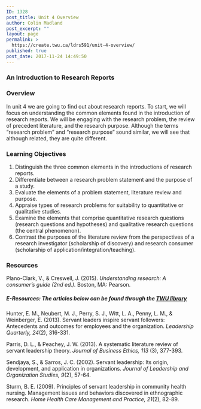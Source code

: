 ```yaml
---
ID: 1328
post_title: Unit 4 Overview
author: Colin Madland
post_excerpt: ""
layout: page
permalink: >
  https://create.twu.ca/ldrs591/unit-4-overview/
published: true
post_date: 2017-11-24 14:49:50
---
```

<h3>An Introduction to Research Reports</h3>

<h3>Overview</h3>

In unit 4 we are going to find out about research reports. To start, we will focus on understanding the common elements found in the introduction of research reports. We will be engaging with the research problem, the review of precedent literature, and the research purpose. Although the terms “research problem” and “research purpose” sound similar, we will see that although related, they are quite different.

<h3>Learning Objectives</h3>

<ol>
<li>Distinguish the three common elements in the introductions of research reports.</li>
<li>Differentiate between a research problem statement and the purpose of a study.</li>
<li>Evaluate the elements of a problem statement, literature review and purpose.</li>
<li>Appraise types of research problems for suitability to quantitative or qualitative studies.</li>
<li>Examine the elements that comprise quantitative research questions (research questions and hypotheses) and qualitative research questions (the central phenomenon).</li>
<li>Contrast the purposes of the literature review from the perspectives of a research investigator (scholarship of discovery) and research consumer (scholarship of application/integration/teaching).</li>
</ol>

<h3>Resources</h3>

Plano-Clark, V., &amp; Creswell, J. (2015). <em>Understanding research: A consumer’s guide (2nd ed.).</em> Boston, MA: Pearson.

<h5>E-Resources: The articles below can be found through the <a href="https://www.twu.ca/library">TWU library</a></h5>

Hunter, E. M., Neubert, M. J., Perry, S. J., Witt, L. A., Penny, L. M., &amp; Weinberger, E. (2013). Servant leaders inspire servant followers: Antecedents and outcomes for employees and the organization. <em>Leadership Quarterly, 24</em>(2), 316-331.

Parris, D. L., &amp; Peachey, J. W. (2013). A systematic literature review of servant leadership theory. <em>Journal of Business Ethics, 113</em> (3), 377-393.

Sendjaya, S., &amp; Sarros, J. C. (2002). Servant leadership: Its origin, development, and application in organizations. <em>Journal of Leadership and Organization Studies, 9</em>(2), 57-64.

Sturm, B. E. (2009). Principles of servant leadership in community health nursing. Management issues and behaviors discovered in ethnographic research. <em>Home Health Care Management and Practice, 21</em>(2), 82-89.